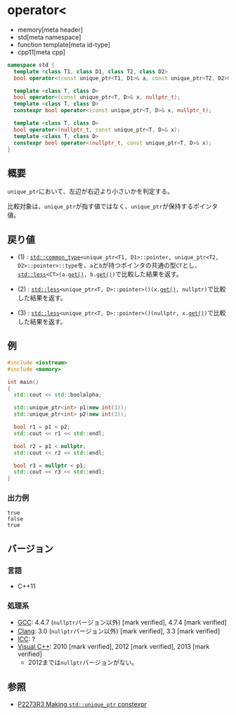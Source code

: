 # operator<
* memory[meta header]
* std[meta namespace]
* function template[meta id-type]
* cpp11[meta cpp]

```cpp
namespace std {
  template <class T1, class D1, class T2, class D2>
  bool operator<(const unique_ptr<T1, D1>& a, const unique_ptr<T2, D2>& b); // (1) C++11

  template <class T, class D>
  bool operator<(const unique_ptr<T, D>& x, nullptr_t);                     // (2) C++11
  template <class T, class D>
  constexpr bool operator<(const unique_ptr<T, D>& x, nullptr_t);           // (2) C++23

  template <class T, class D>
  bool operator<(nullptr_t, const unique_ptr<T, D>& x);                     // (3) C++11
  template <class T, class D>
  constexpr bool operator<(nullptr_t, const unique_ptr<T, D>& x);           // (3) C++23
}
```

## 概要
`unique_ptr`において、左辺が右辺より小さいかを判定する。

比較対象は、`unique_ptr`が指す値ではなく、`unique_ptr`が保持するポインタ値。


## 戻り値
- (1) : [`std::common_type`](/reference/type_traits/common_type.md)`<unique_ptr<T1, D1>::pointer, unique_ptr<T2, D2>::pointer>::type`を、`a`と`b`が持つポインタの共通の型`CT`とし、[`std::less`](/reference/functional/less.md)`<CT>(a.`[`get()`](get.md)`, b.`[`get()`](get.md)`)`で比較した結果を返す。

- (2) : [`std::less`](/reference/functional/less.md)`<unique_ptr<T, D>::pointer>()(x.`[`get()`](get.md)`, nullptr)`で比較した結果を返す。

- (3) : [`std::less`](/reference/functional/less.md)`<unique_ptr<T, D>::pointer>()(nullptr, x.`[`get()`](get.md)`)`で比較した結果を返す。


## 例
```cpp example
#include <iostream>
#include <memory>

int main()
{
  std::cout << std::boolalpha;

  std::unique_ptr<int> p1(new int(3));
  std::unique_ptr<int> p2(new int(3));

  bool r1 = p1 < p2;
  std::cout << r1 << std::endl;

  bool r2 = p1 < nullptr;
  std::cout << r2 << std::endl;

  bool r3 = nullptr < p1;
  std::cout << r3 << std::endl;
}
```

### 出力例
```
true
false
true
```

## バージョン
### 言語
- C++11

### 処理系
- [GCC](/implementation.md#gcc): 4.4.7 (`nullptr`バージョン以外) [mark verified], 4.7.4 [mark verified]
- [Clang](/implementation.md#clang): 3.0 (`nullptr`バージョン以外) [mark verified], 3.3 [mark verified]
- [ICC](/implementation.md#icc): ?
- [Visual C++](/implementation.md#visual_cpp): 2010 [mark verified], 2012 [mark verified], 2013 [mark verified]
	- 2012までは`nullptr`バージョンがない。


## 参照
- [P2273R3 Making `std::unique_ptr` constexpr](https://www.open-std.org/jtc1/sc22/wg21/docs/papers/2021/p2273r3.pdf)
